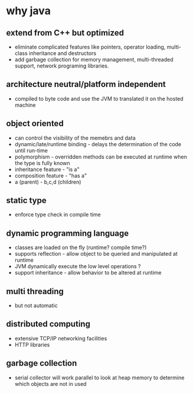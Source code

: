 # why java

## extend from C++ but optimized
- eliminate complicated features like pointers, operator loading, multi-class inheritance and destructors
- add garbage collection for memory management, multi-threaded support, network programing libraries.

##  architecture neutral/platform independent
 - compiled to byte code and use the JVM to translated it on the hosted machine

## object oriented
- can control the visibility of the memebrs and data
- dynamic/late/runtime binding - delays the determination of the code until run-time
- polymorphism - overridden methods can be executed at runtime when the type is fully known
- inheritance feature - "is a"
- composition feature - "has a"
- a (parent) - b,c,d (children) 

## static type
- enforce type check in compile time

## dynamic programming language
- classes are loaded on the fly (runtime? compile time?)
- supports reflection - allow object to be queried and manipulated at runtime
- JVM dynamically execute the low level operations ?
- support inheritance - allow behavior to be altered at runtime

## multi threading
- but not automatic

## distributed computing
- extensive TCP/IP networking facilities
- HTTP libraries

## garbage collection
- serial collector will work parallel to look at heap memory to determine which objects are not in used

